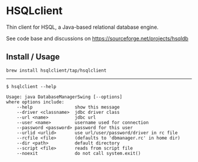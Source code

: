 # HSQLclient

Thin client for HSQL, a Java-based relational database engine.

See code base and discussions on https://sourceforge.net/projects/hsqldb

## Install / Usage
```sh
brew install hsqlclient/tap/hsqlclient
```


---
```
$ hsqlclient --help

Usage: java DatabaseManagerSwing [--options]
where options include:
    --help                show this message
    --driver <classname>  jdbc driver class
    --url <name>          jdbc url
    --user <name>         username used for connection
    --password <password> password for this user
    --urlid <urlid>       use url/user/password/driver in rc file
    --rcfile <file>       (defaults to 'dbmanager.rc' in home dir)
    --dir <path>          default directory
    --script <file>       reads from script file
    --noexit              do not call system.exit()
```
